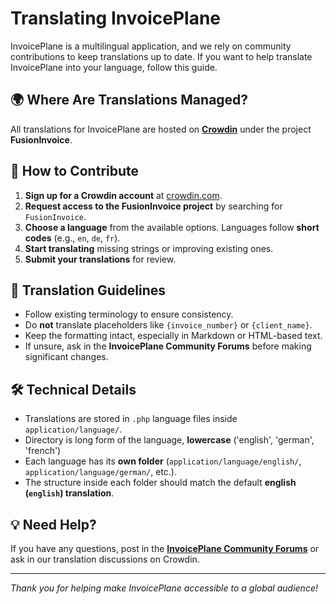 # Translating InvoicePlane

InvoicePlane is a multilingual application, and we rely on community contributions to keep translations up to date. If you want to help translate InvoicePlane into your language, follow this guide.

## 🌍 Where Are Translations Managed?

All translations for InvoicePlane are hosted on **[Crowdin](https://crowdin.com/)** under the project **FusionInvoice**.

## 🔹 How to Contribute

1. **Sign up for a Crowdin account** at [crowdin.com](https://crowdin.com/).
2. **Request access to the FusionInvoice project** by searching for `FusionInvoice`.
3. **Choose a language** from the available options. Languages follow **short codes** (e.g., `en`, `de`, `fr`).
4. **Start translating** missing strings or improving existing ones.
5. **Submit your translations** for review.

## 📜 Translation Guidelines

- Follow existing terminology to ensure consistency.
- Do **not** translate placeholders like `{invoice_number}` or `{client_name}`.
- Keep the formatting intact, especially in Markdown or HTML-based text.
- If unsure, ask in the **InvoicePlane Community Forums** before making significant changes.

## 🛠️ Technical Details

- Translations are stored in `.php` language files inside `application/language/`.
- Directory is long form of the language, **lowercase** ('english', 'german', 'french')
- Each language has its **own folder** (`application/language/english/`, `application/language/german/`, etc.).
- The structure inside each folder should match the default **english (`english`) translation**.

## 💡 Need Help?

If you have any questions, post in the **[InvoicePlane Community Forums](https://community.invoiceplane.com/)** or ask in our translation discussions on Crowdin.

---
*Thank you for helping make InvoicePlane accessible to a global audience!*
